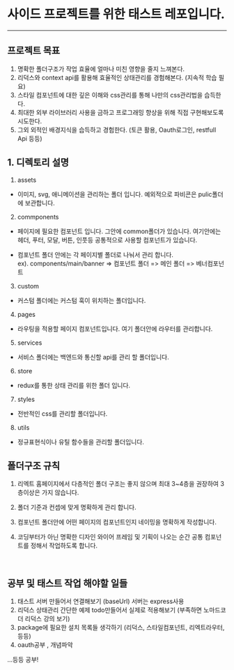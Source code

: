 # 사이드 프로젝트를 위한 태스트 레포입니다.

---

## 프로젝트 목표

1. 명확한 폴더구조가 작업 효율에 얼마나 미친 영향을 줄지 느껴본다.
2. 리덕스와 context api를 활용해 효율적인 상태관리를 경험해본다. (지속적 학습 필요)
3. 스타일 컴포넌트에 대한 깊은 이해와 css관리를 통해 나만의 css관리법을 습득한다.
4. 최대한 외부 라이브러리 사용을 금하고 프로그래밍 향상을 위해 직접 구현해보도록 시도한다.
5. 그외 외적인 배경지식을 습득하고 경험한다. (토큰 활용, Oauth로그인, restfull Api 등등)

## 1. 디렉토리 설명

1. assets

- 이미지, svg, 애니메이션을 관리하는 폴더 입니다. 예외적으로 파비콘은 pulic폴더에 보관합니다.

2. commponents

- 페이지에 필요한 컴포넌트 입니다. 그안에 common폴더가 있습니다. 여기안에는
  헤더, 푸터, 모달, 버튼, 인풋등 공통적으로 사용할 컴포넌트가 있습니다.

- 컴포넌트 폴더 안에는 각 페이지별 폴더로 나눠서 관리 합니다. <br />
  ex). components/main/banner => 컴포넌트 폴더 => 메인 폴더 => 베너컴포넌트

3. custom

- 커스텀 폴더에는 커스텀 훅이 위치하는 폴더입니다.

4. pages

- 라우팅을 적용할 페이지 컴포넌트입니다. 여기 폴더안에 라우터를 관리합니다.

5. services

- 서비스 폴더에는 백엔드와 통신할 api를 관리 할 폴더입니다.

6. store

- redux를 통한 상태 관리를 위한 폴더 입니다.

7. styles

- 전반적인 css를 관리할 폴더입니다.

8. utils

- 정규표현식이나 유틸 함수들을 관리할 폴더입니다.

## 폴더구조 규칙

1. 리엑트 홈페이지에서 다층적인 폴더 구조는 좋지 않으며 최대 3~4층을 권장하여 3층이상은 가지 않습니다.

2. 폴더 기준과 컨셉에 맞게 명확하게 관리 합니다.

3. 컴포넌트 폴더안에 어떤 페이지의 컴포넌트인지 네이밍을 명확하게 작성합니다.

4. 코딩부터가 아닌 명확한 디자인 와이어 프레임 및 기획이 나오는 순간 공통 컴포넌트를 정해서 작업하도록 합니다.

<br />

## 공부 및 태스트 작업 해야할 일들

1. 태스트 서버 만들어서 연결해보기 (baseUrl) 서버는 express사용
2. 리덕스 상태관리 간단한 예제 todo만들어서 실제로 적용해보기 (부족하면 노마드코더 리덕스 강의 보기)
3. package에 필요한 설치 목록들 생각하기 (리덕스, 스타일컴포넌트, 리엑트라우터, 등등)
4. oauth공부 , 개념파악

...등등 공부!
